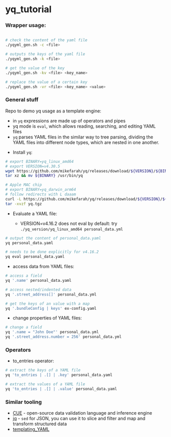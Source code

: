 # yq_tutorial

### Wrapper usage:

```bash

# check the content of the yaml file
./yqyml_gen.sh -c <file>

# outputs the keys of the yaml file
./yqyml_gen.sh -k <file>

# get the value of the key
./yqyml_gen.sh -kv <file> <key_name>

# replace the value of a certain key
./yqyml_gen.sh -vr <file> <key_name> <value>
```

### General stuff
Repo to demo yq usage as a template engine:
- in `yq` expressions are made up of operators and pipes
- yq mode is `eval`, which allows reading, searching, and editing YAML files
- `yq` parses YAML files in the similar way to tree parsing, dividing the YAML files into different node types, which are nested in one another.

* Install `yq`:
```bash
# export BINARY=yq_linux_amd64
# export VERSION=v4.30.5
wget https://github.com/mikefarah/yq/releases/download/${VERSION}/${BINARY}.tar.gz -O - |\
tar xz && mv ${BINARY} /usr/bin/yq

# Apple MAC chip 
# export BINARY=yq_darwin_arm64
# follow redirects with L daaam
curl -L https://github.com/mikefarah/yq/releases/download/${VERSION}/${BINARY}.tar.gz --output yq.tgz
tar -xvzf yq.tgz
```

* Evaluate a YAML file:

    * VERSION=v4.16.2 does not eval by default: try `./yq_version/yq_linux_amd64 personal_data.yml`
```bash
# output the content of personal_data.yaml
yq personal_data.yaml

# needs to be done explicitly for v4.16.2
yq eval personal_data.yaml 
```

* access data from YAML files:
```bash
# access a field
yq '.name' personal_data.yaml

# access nested/indented data
yq '.street_address[]' personal_data.yml

# get the keys of an value with a map
yq '.bundleConfig | keys' ex-config.yaml
```

* change properties of YAML files:
```bash
# change a field
yq '.name = "John Doe"' personal_data.yml
yq '.street_address.number = 256' personal_data.yml
```
### Operators

* to_entries operator:

```bash
# extract the keys of a YAML file
yq 'to_entries | .[] | .key' personal_data.yaml

# extract the values of a YAML file
yq 'to_entries | .[] | .value' personal_data.yaml
```
### Similar tooling

* [CUE](https://cuelang.org/docs/about/) - open-source data validation language and inference engine
* [jq](https://stedolan.github.io/jq/tutorial/) -  `sed` for JSON, you can use it to slice and filter and map and transform structured data
* [templating_YAML](https://learnk8s.io/templating-yaml-with-code)